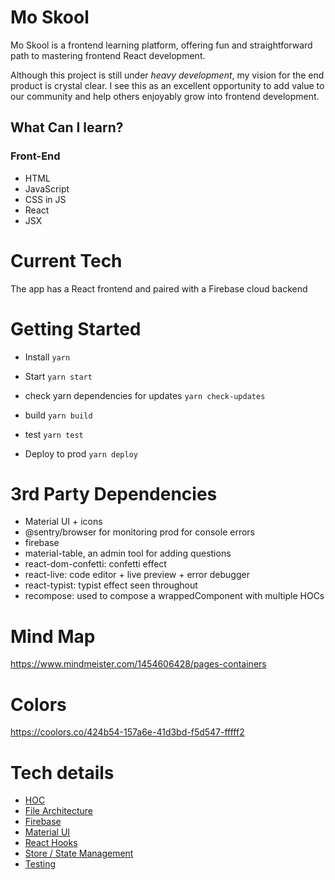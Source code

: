 # Mo Skool

Mo Skool is a frontend learning platform, offering fun and straightforward path to mastering frontend React development.

Although this project is still under *heavy development*, my vision for the end product is crystal clear. I see this as an excellent opportunity to add value to our community and help others enjoyably grow into frontend development.

## What Can I learn?

### Front-End
- HTML
- JavaScript
- CSS in JS
- React
- JSX

# Current Tech
The app has a React frontend and paired with a Firebase cloud backend



# Getting Started

* Install `yarn`
* Start `yarn start`

* check yarn dependencies for updates `yarn check-updates`
* build `yarn build`
* test `yarn test`
* Deploy to prod `yarn deploy`


# 3rd Party Dependencies
* Material UI + icons
* @sentry/browser for monitoring prod for console errors
* firebase
* material-table, an admin tool for adding questions
* react-dom-confetti: confetti effect
* react-live: code editor + live preview + error debugger
* react-typist: typist effect seen throughout
* recompose: used to compose a wrappedComponent with multiple HOCs


# Mind Map

https://www.mindmeister.com/1454606428/pages-containers


# Colors

https://coolors.co/424b54-157a6e-41d3bd-f5d547-fffff2

# Tech details

- [HOC](docs/HOC.md)
- [File Architecture](docs/ARCHITECTURE.md)
- [Firebase](docs/FIREBASE.md)
- [Material UI](docs/MATERIAL.md)
- [React Hooks](docs/REACT_HOOKS.md)
- [Store / State Management](docs/STORE.md)
- [Testing](docs/TESTING.md)
